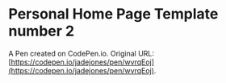 # Personal Home Page  Template number 2

A Pen created on CodePen.io. Original URL: [https://codepen.io/jadejones/pen/wvrqEoj](https://codepen.io/jadejones/pen/wvrqEoj).

